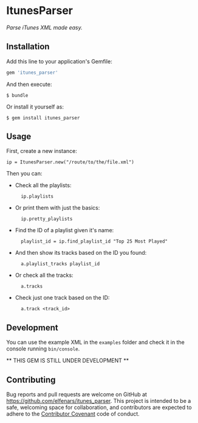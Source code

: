 # ItunesParser

_Parse iTunes XML made easy._

## Installation

Add this line to your application's Gemfile:

```ruby
gem 'itunes_parser'
```

And then execute:

    $ bundle

Or install it yourself as:

    $ gem install itunes_parser

## Usage

First, create a new instance:

    ip = ItunesParser.new("/route/to/the/file.xml")

Then you can:

* Check all the playlists:

    ```
      ip.playlists
    ```

* Or print them with just the basics:

    ```
      ip.pretty_playlists
    ```

* Find the ID of a playlist given it's name:

    ```
      playlist_id = ip.find_playlist_id "Top 25 Most Played"
    ```

* And then show its tracks based on the ID you found:

    ```
      a.playlist_tracks playlist_id
    ```

* Or check all the tracks:

    ```
      a.tracks
    ```

* Check just one track based on the ID:

    ```
      a.track <track_id>
    ```


## Development

You can use the example XML in the ```examples``` folder and check it in the console running ```bin/console```.

** THIS GEM IS STILL UNDER DEVELOPMENT **

## Contributing

Bug reports and pull requests are welcome on GitHub at https://github.com/elfenars/itunes_parser. This project is intended to be a safe, welcoming space for collaboration, and contributors are expected to adhere to the [Contributor Covenant](contributor-covenant.org) code of conduct.

